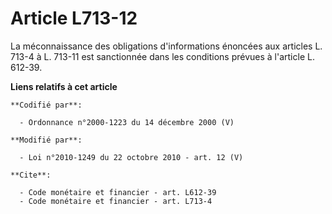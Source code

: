 # Article L713-12

La méconnaissance des obligations d'informations énoncées aux articles L. 713-4 à L. 713-11 est sanctionnée dans les
conditions prévues à l'article L. 612-39.

**Liens relatifs à cet article**

	**Codifié par**:

	  - Ordonnance n°2000-1223 du 14 décembre 2000 (V)

	**Modifié par**:

	  - Loi n°2010-1249 du 22 octobre 2010 - art. 12 (V)

	**Cite**:

	  - Code monétaire et financier - art. L612-39
	  - Code monétaire et financier - art. L713-4
